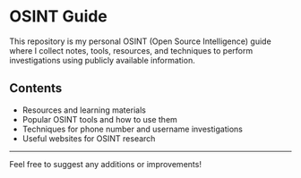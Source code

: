 # OSINT Guide

This repository is my personal OSINT (Open Source Intelligence) guide where I collect notes, tools, resources, and techniques to perform investigations using publicly available information.

## Contents

- Resources and learning materials
- Popular OSINT tools and how to use them
- Techniques for phone number and username investigations
- Useful websites for OSINT research

---

Feel free to suggest any additions or improvements!
